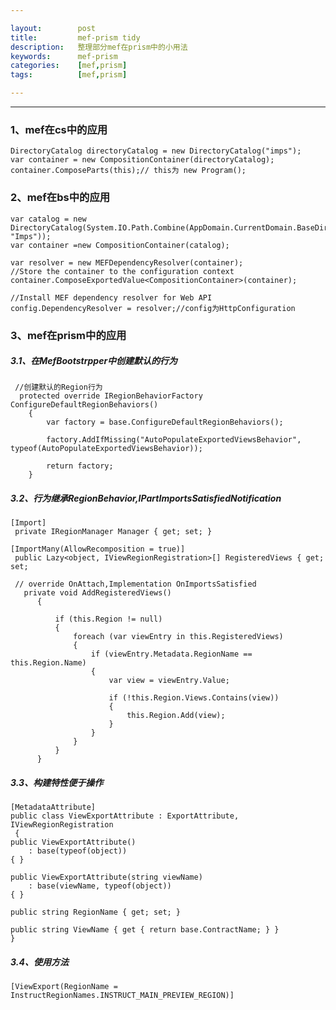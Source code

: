 ```yaml
---

layout:        post
title:         mef-prism tidy
description:   整理部分mef在prism中的小用法
keywords:      mef-prism
categories:    [mef,prism]
tags:          [mef,prism]

---
```


----------------------------

### 1、mef在cs中的应用
    DirectoryCatalog directoryCatalog = new DirectoryCatalog("imps");
    var container = new CompositionContainer(directoryCatalog);
    container.ComposeParts(this);// this为 new Program();

### 2、mef在bs中的应用
    var catalog = new DirectoryCatalog(System.IO.Path.Combine(AppDomain.CurrentDomain.BaseDirectory, "Imps"));
    var container =new CompositionContainer(catalog);

    var resolver = new MEFDependencyResolver(container);
    //Store the container to the configuration context
    container.ComposeExportedValue<CompositionContainer>(container);

    //Install MEF dependency resolver for Web API
    config.DependencyResolver = resolver;//config为HttpConfiguration


### 3、mef在prism中的应用

##### 3.1、在MefBootstrpper中创建默认的行为
     //创建默认的Region行为
      protected override IRegionBehaviorFactory ConfigureDefaultRegionBehaviors()
        {
            var factory = base.ConfigureDefaultRegionBehaviors();

            factory.AddIfMissing("AutoPopulateExportedViewsBehavior", typeof(AutoPopulateExportedViewsBehavior));

            return factory;
        }
##### 3.2、行为继承RegionBehavior,IPartImportsSatisfiedNotification
    [Import]
     private IRegionManager Manager { get; set; }

    [ImportMany(AllowRecomposition = true)]
     public Lazy<object, IViewRegionRegistration>[] RegisteredViews { get; set;

     // override OnAttach,Implementation OnImportsSatisfied
       private void AddRegisteredViews()
          {

              if (this.Region != null)
              {
                  foreach (var viewEntry in this.RegisteredViews)
                  {
                      if (viewEntry.Metadata.RegionName == this.Region.Name)
                      {
                          var view = viewEntry.Value;

                          if (!this.Region.Views.Contains(view))
                          {
                              this.Region.Add(view);
                          }
                      }
                  }
              }
          }

##### 3.3、构建特性便于操作
    [MetadataAttribute]
    public class ViewExportAttribute : ExportAttribute, IViewRegionRegistration
     {
    public ViewExportAttribute()
        : base(typeof(object))
    { }

    public ViewExportAttribute(string viewName)
        : base(viewName, typeof(object))
    { }

    public string RegionName { get; set; }

    public string ViewName { get { return base.ContractName; } }
    }


##### 3.4、使用方法
    [ViewExport(RegionName = InstructRegionNames.INSTRUCT_MAIN_PREVIEW_REGION)]
